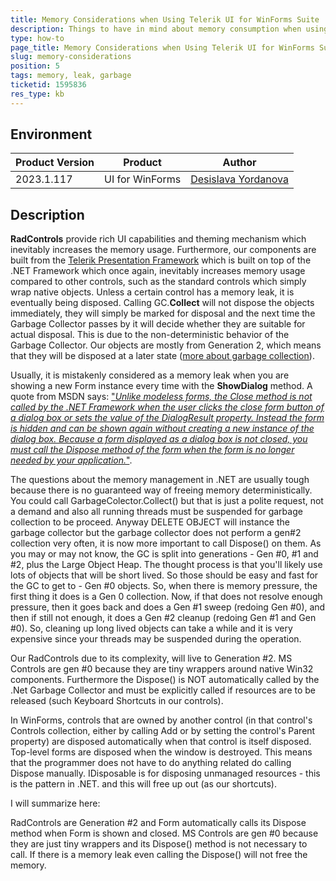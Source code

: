 ```yaml
---
title: Memory Considerations when Using Telerik UI for WinForms Suite
description: Things to have in mind about memory consumption when using Telerik UI for WinForms. 
type: how-to
page_title: Memory Considerations when Using Telerik UI for WinForms Suite
slug: memory-considerations
position: 5
tags: memory, leak, garbage
ticketid: 1595836
res_type: kb
---
```



## Environment
|Product Version|Product|Author|
|----|----|----|
|2023.1.117|UI for WinForms|[Desislava Yordanova](https://www.telerik.com/blogs/author/desislava-yordanova)|

## Description

**RadControls** provide rich UI capabilities and theming mechanism which inevitably increases the memory usage. Furthermore, our components are built from the [Telerik Presentation Framework](http://www.telerik.com/help/winforms/tpf-overview.html) which is built on top of the .NET Framework which once again, inevitably increases memory usage compared to other controls, such as the standard controls which simply wrap native objects.  Unless a certain control has a memory leak, it is eventually being disposed. Calling GC.**Collect** will not dispose the objects immediately, they will simply be marked for disposal and the next time the Garbage Collector passes by it will decide whether they are suitable for actual disposal. This is due to the non-deterministic behavior of the Garbage Collector. Our objects are mostly from Generation 2, which means that they will be disposed at a later state ([more about garbage collection](https://learn.microsoft.com/en-us/dotnet/standard/garbage-collection/fundamentals)). 

Usually, it is mistakenly considered as a memory leak when you are showing a new Form instance every time with the **ShowDialog** method. A quote from MSDN says: ["*Unlike modeless forms, the Close method is not called by the .NET Framework when the user clicks the close form button of a dialog box or sets the value of the DialogResult property. Instead the form is hidden and can be shown again without creating a new instance of the dialog box. Because a form displayed as a dialog box is not closed, you must call the Dispose method of the form when the form is no longer needed by your application.*"](http://social.msdn.microsoft.com/Forums/windows/en-US/1004be6c-c559-4e57-a6fd-c189f01e3cd3/showdialog-dispose-memory-leak).

The questions about the memory management in .NET are usually tough because there is no guaranteed way of freeing memory deterministically. You could call GarbageColector.Collect() but that is just a polite request, not a demand and also all running threads must be suspended for garbage collection to be proceed. 
Anyway DELETE OBJECT will instance the garbage collector but the garbage collector does not perform a gen#2 collection very often, it is now more important to call Dispose() on them.
As you may or may not know, the GC is split into generations - Gen #0, #1 and #2, plus the Large Object Heap.
The thought process is that you'll likely use lots of objects that will be short lived. So those should be easy and fast for the GC to get to - Gen #0 objects. So, when there is memory pressure, the first thing it does is a Gen 0 collection. Now, if that does not resolve enough pressure, then it goes back and does a Gen #1 sweep (redoing Gen #0), and then if still not enough, it does a Gen #2 cleanup (redoing Gen #1 and Gen #0). So, cleaning up long lived objects can take a while and it is very expensive since your threads may be suspended during the operation.

Our RadControls due to its complexity, will live to Generation #2. MS Controls are gen #0 because they are tiny wrappers around native Win32 components.
Furthermore the Dispose() is NOT automatically called by the .Net Garbage Collector and must be explicitly called if resources are to be released (such Keyboard Shortcuts in our controls).  

In WinForms, controls that are owned by another control (in that control's Controls collection, either by calling Add or by setting the control's Parent property) are disposed automatically when that control is itself disposed. Top-level forms are disposed when the window is destroyed. This means that the programmer does not have to do anything related do calling Dispose manually. IDisposable is for disposing unmanaged resources - this is the pattern in .NET. and this will free up out (as our shortcuts). 

I will summarize here:

RadControls are Generation #2 and Form automatically calls its Dispose method when Form is shown and closed. MS Controls are gen #0 because they are just tiny wrappers and its Dispose() method is not necessary to call. If there is a memory leak even calling the Dispose() will not free the memory.






 
